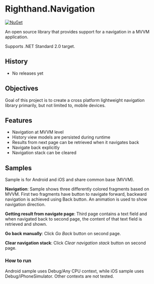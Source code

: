 # Righthand.Navigation

[![NuGet](https://img.shields.io/nuget/v/Righthand.Navigation.svg)](https://www.nuget.org/packages/Righthand.Navigation)

An open source library that provides support for a navigation in a MVVM application.

Supports .NET Standard 2.0 target.

## History

* No releases yet

## Objectives

Goal of this project is to create a cross platform lightweight navigation library primarily, but not limited to, mobile devices.

## Features

* Navigation at MVVM level
* History view models are persisted during runtime
* Results from next page can be retrieved when it navigates back
* Navigate back explicitly
* Navigation stack can be cleared

## Samples

Sample is for Android and iOS and share common base (MVVM).

**Navigation**: Sample shows three differently colored fragments based on MVVM. First two fragments have button to navigate forward, backward navigation is achieved using Back button. An animation is used to show navigation direction. 

**Getting result from navigate page**: Third page contains a text field and when navigated back to second page, the content of that text field is retrieved and shown.

**Go back manually**: Click *Go Back* button on second page.

**Clear navigation stack**: Click *Clear navigation stack* button on second page.

### How to run

Android sample uses Debug/Any CPU context, while iOS sample uses Debug/iPhoneSimulator. Other contexts are not tested.
